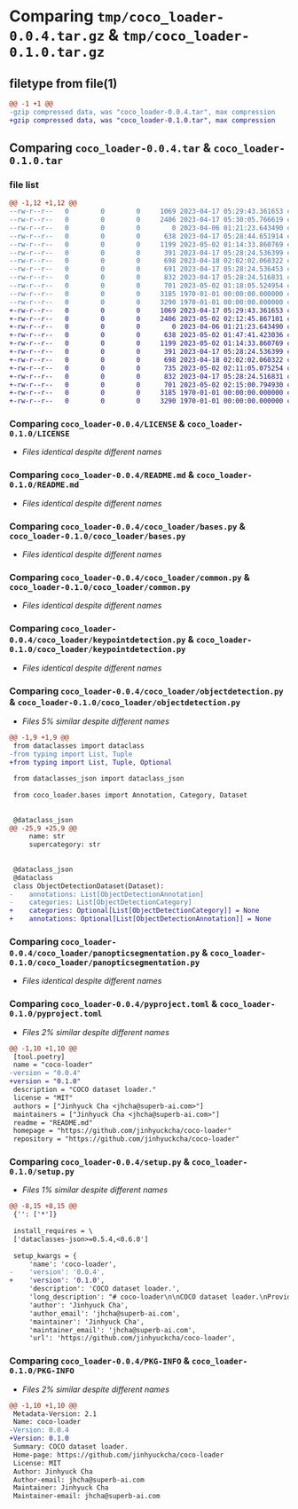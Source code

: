 # Comparing `tmp/coco_loader-0.0.4.tar.gz` & `tmp/coco_loader-0.1.0.tar.gz`

## filetype from file(1)

```diff
@@ -1 +1 @@
-gzip compressed data, was "coco_loader-0.0.4.tar", max compression
+gzip compressed data, was "coco_loader-0.1.0.tar", max compression
```

## Comparing `coco_loader-0.0.4.tar` & `coco_loader-0.1.0.tar`

### file list

```diff
@@ -1,12 +1,12 @@
--rw-r--r--   0        0        0     1069 2023-04-17 05:29:43.361653 coco_loader-0.0.4/LICENSE
--rw-r--r--   0        0        0     2406 2023-04-17 05:30:05.766619 coco_loader-0.0.4/README.md
--rw-r--r--   0        0        0        0 2023-04-06 01:21:23.643490 coco_loader-0.0.4/coco_loader/__init__.py
--rw-r--r--   0        0        0      638 2023-04-17 05:28:44.651914 coco_loader-0.0.4/coco_loader/bases.py
--rw-r--r--   0        0        0     1199 2023-05-02 01:14:33.860769 coco_loader-0.0.4/coco_loader/common.py
--rw-r--r--   0        0        0      391 2023-04-17 05:28:24.536399 coco_loader-0.0.4/coco_loader/imagecaptioning.py
--rw-r--r--   0        0        0      698 2023-04-18 02:02:02.060322 coco_loader-0.0.4/coco_loader/keypointdetection.py
--rw-r--r--   0        0        0      691 2023-04-17 05:28:24.536453 coco_loader-0.0.4/coco_loader/objectdetection.py
--rw-r--r--   0        0        0      832 2023-04-17 05:28:24.516831 coco_loader-0.0.4/coco_loader/panopticsegmentation.py
--rw-r--r--   0        0        0      701 2023-05-02 01:18:05.524954 coco_loader-0.0.4/pyproject.toml
--rw-r--r--   0        0        0     3185 1970-01-01 00:00:00.000000 coco_loader-0.0.4/setup.py
--rw-r--r--   0        0        0     3290 1970-01-01 00:00:00.000000 coco_loader-0.0.4/PKG-INFO
+-rw-r--r--   0        0        0     1069 2023-04-17 05:29:43.361653 coco_loader-0.1.0/LICENSE
+-rw-r--r--   0        0        0     2406 2023-05-02 02:12:45.867101 coco_loader-0.1.0/README.md
+-rw-r--r--   0        0        0        0 2023-04-06 01:21:23.643490 coco_loader-0.1.0/coco_loader/__init__.py
+-rw-r--r--   0        0        0      638 2023-05-02 01:47:41.423036 coco_loader-0.1.0/coco_loader/bases.py
+-rw-r--r--   0        0        0     1199 2023-05-02 01:14:33.860769 coco_loader-0.1.0/coco_loader/common.py
+-rw-r--r--   0        0        0      391 2023-04-17 05:28:24.536399 coco_loader-0.1.0/coco_loader/imagecaptioning.py
+-rw-r--r--   0        0        0      698 2023-04-18 02:02:02.060322 coco_loader-0.1.0/coco_loader/keypointdetection.py
+-rw-r--r--   0        0        0      735 2023-05-02 02:11:05.075254 coco_loader-0.1.0/coco_loader/objectdetection.py
+-rw-r--r--   0        0        0      832 2023-04-17 05:28:24.516831 coco_loader-0.1.0/coco_loader/panopticsegmentation.py
+-rw-r--r--   0        0        0      701 2023-05-02 02:15:00.794930 coco_loader-0.1.0/pyproject.toml
+-rw-r--r--   0        0        0     3185 1970-01-01 00:00:00.000000 coco_loader-0.1.0/setup.py
+-rw-r--r--   0        0        0     3290 1970-01-01 00:00:00.000000 coco_loader-0.1.0/PKG-INFO
```

### Comparing `coco_loader-0.0.4/LICENSE` & `coco_loader-0.1.0/LICENSE`

 * *Files identical despite different names*

### Comparing `coco_loader-0.0.4/README.md` & `coco_loader-0.1.0/README.md`

 * *Files identical despite different names*

### Comparing `coco_loader-0.0.4/coco_loader/bases.py` & `coco_loader-0.1.0/coco_loader/bases.py`

 * *Files identical despite different names*

### Comparing `coco_loader-0.0.4/coco_loader/common.py` & `coco_loader-0.1.0/coco_loader/common.py`

 * *Files identical despite different names*

### Comparing `coco_loader-0.0.4/coco_loader/keypointdetection.py` & `coco_loader-0.1.0/coco_loader/keypointdetection.py`

 * *Files identical despite different names*

### Comparing `coco_loader-0.0.4/coco_loader/objectdetection.py` & `coco_loader-0.1.0/coco_loader/objectdetection.py`

 * *Files 5% similar despite different names*

```diff
@@ -1,9 +1,9 @@
 from dataclasses import dataclass
-from typing import List, Tuple
+from typing import List, Tuple, Optional
 
 from dataclasses_json import dataclass_json
 
 from coco_loader.bases import Annotation, Category, Dataset
 
 
 @dataclass_json
@@ -25,9 +25,9 @@
     name: str
     supercategory: str
 
 
 @dataclass_json
 @dataclass
 class ObjectDetectionDataset(Dataset):
-    annotations: List[ObjectDetectionAnnotation]
-    categories: List[ObjectDetectionCategory]
+    categories: Optional[List[ObjectDetectionCategory]] = None
+    annotations: Optional[List[ObjectDetectionAnnotation]] = None
```

### Comparing `coco_loader-0.0.4/coco_loader/panopticsegmentation.py` & `coco_loader-0.1.0/coco_loader/panopticsegmentation.py`

 * *Files identical despite different names*

### Comparing `coco_loader-0.0.4/pyproject.toml` & `coco_loader-0.1.0/pyproject.toml`

 * *Files 2% similar despite different names*

```diff
@@ -1,10 +1,10 @@
 [tool.poetry]
 name = "coco-loader"
-version = "0.0.4"
+version = "0.1.0"
 description = "COCO dataset loader."
 license = "MIT"
 authors = ["Jinhyuck Cha <jhcha@superb-ai.com>"]
 maintainers = ["Jinhyuck Cha <jhcha@superb-ai.com>"]
 readme = "README.md"
 homepage = "https://github.com/jinhyuckcha/coco-loader"
 repository = "https://github.com/jinhyuckcha/coco-loader"
```

### Comparing `coco_loader-0.0.4/setup.py` & `coco_loader-0.1.0/setup.py`

 * *Files 1% similar despite different names*

```diff
@@ -8,15 +8,15 @@
 {'': ['*']}
 
 install_requires = \
 ['dataclasses-json>=0.5.4,<0.6.0']
 
 setup_kwargs = {
     'name': 'coco-loader',
-    'version': '0.0.4',
+    'version': '0.1.0',
     'description': 'COCO dataset loader.',
     'long_description': "# coco-loader\n\nCOCO dataset loader.\nProvides serializable native Python bindings for several COCO dataset formats.\n\nSupported bindings and their corresponding modules:\n\n- Object Detection: `objectdetection`\n- Keypoint Detection: `keypointdetection`\n- Panoptic Segmentation: `panopticsegmentation`\n- Image Captioning: `imagecaptioning`\n\n## Installation\n\n`coco-loader` is available on PyPI:\n\n```bash\npip install coco-loader\n```\n\n## Usage\n\n### Creating a dataset (Object Detection)\n\n```python\n>>> from coco_loader.common import Info, Image, License\n>>> from coco_loader.objectdetection import ObjectDetectionAnnotation, \\\n...                                      ObjectDetectionCategory, \\\n...                                      ObjectDetectionDataset\n>>> from datetime import datetime\n>>> info = Info(  # Describe the dataset\n...    year=datetime.now().year,\n...    version='1.0',\n...    description='This is a test dataset',\n...    contributor='Test',\n...    url='https://test',\n...    date_created=datetime.now()\n... )\n>>> mit_license = License(  # Set the license\n...     id=0,\n...     name='MIT',\n...     url='https://opensource.org/licenses/MIT'\n... )\n>>> images = [  # Describe the images\n...     Image(\n...         id=0,\n...         width=640, height=480,\n...         file_name='test.jpg',\n...         license=mit_license.id,\n...         flickr_url='',\n...         coco_url='',\n...         date_captured=datetime.now()\n...     ),\n...     ...\n... ]\n>>> categories = [  # Describe the categories\n...     ObjectDetectionCategory(\n...         id=0,\n...         name='pedestrian',\n...         supercategory=''\n...     ),\n...     ...\n... ]\n>>> annotations = [  # Describe the annotations\n...     ObjectDetectionAnnotation(\n...         id=0,\n...         image_id=0,\n...         category_id=0,\n...         segmentation=[],\n...         area=800.0,\n...         bbox=[300.0, 100.0, 20.0, 40.0],\n...         is_crowd=0\n...     ),\n...     ...\n... ]\n>>> dataset = ObjectDetectionDataset(  # Create the dataset\n...     info=info,\n...     images=images,\n...     licenses=[mit_license],\n...     categories=categories,\n...     annotations=annotations\n... )\n>>> dataset.save('test_dataset.json', indent=2)  # Save the dataset\n```\n\n### Loading a dataset\n\n```python\n>>> from coco_loader.objectdetection import ObjectDetectionDataset\n>>> dataset = ObjectDetectionDataset.load('test_dataset.json')  # Load the dataset\n```\n",
     'author': 'Jinhyuck Cha',
     'author_email': 'jhcha@superb-ai.com',
     'maintainer': 'Jinhyuck Cha',
     'maintainer_email': 'jhcha@superb-ai.com',
     'url': 'https://github.com/jinhyuckcha/coco-loader',
```

### Comparing `coco_loader-0.0.4/PKG-INFO` & `coco_loader-0.1.0/PKG-INFO`

 * *Files 2% similar despite different names*

```diff
@@ -1,10 +1,10 @@
 Metadata-Version: 2.1
 Name: coco-loader
-Version: 0.0.4
+Version: 0.1.0
 Summary: COCO dataset loader.
 Home-page: https://github.com/jinhyuckcha/coco-loader
 License: MIT
 Author: Jinhyuck Cha
 Author-email: jhcha@superb-ai.com
 Maintainer: Jinhyuck Cha
 Maintainer-email: jhcha@superb-ai.com
```

